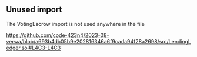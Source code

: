 ## Unused import

The VotingEscrow import is not used anywhere in the file

https://github.com/code-423n4/2023-08-verwa/blob/a693b4db05b9e202816346a6f9cada94f28a2698/src/LendingLedger.sol#L4C3-L4C3